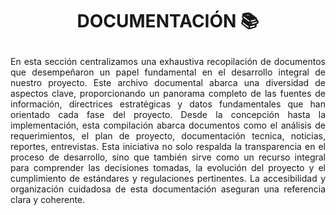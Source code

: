 # <p align="center"> DOCUMENTACIÓN 📚</p>


<p align="justify"> En esta sección centralizamos una exhaustiva recopilación de documentos que desempeñaron un papel fundamental en el desarrollo integral de nuestro proyecto. Este archivo documental abarca una diversidad de aspectos clave, proporcionando un panorama completo de las fuentes de información, directrices estratégicas y datos fundamentales que han orientado cada fase del proyecto. Desde la concepción hasta la implementación, esta compilación abarca documentos como el análisis de requerimientos, el plan de proyecto, documentación tecnica, noticias, reportes, entrevistas. Esta iniciativa no solo respalda la transparencia en el proceso de desarrollo, sino que también sirve como un recurso integral para comprender las decisiones tomadas, la evolución del proyecto y el cumplimiento de estándares y regulaciones pertinentes. La accesibilidad y organización cuidadosa de esta documentación aseguran una referencia clara y coherente.</p>





